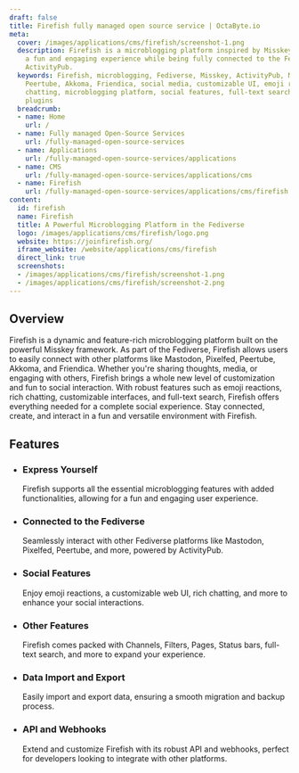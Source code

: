 ```yaml
---
draft: false
title: Firefish fully managed open source service | OctaByte.io
meta:
  cover: /images/applications/cms/firefish/screenshot-1.png
  description: Firefish is a microblogging platform inspired by Misskey, offering
    a fun and engaging experience while being fully connected to the Fediverse through
    ActivityPub.
  keywords: Firefish, microblogging, Fediverse, Misskey, ActivityPub, Mastodon, Pixelfed,
    Peertube, Akkoma, Friendica, social media, customizable UI, emoji reactions, rich
    chatting, microblogging platform, social features, full-text search, webhooks,
    plugins
  breadcrumb:
  - name: Home
    url: /
  - name: Fully managed Open-Source Services
    url: /fully-managed-open-source-services
  - name: Applications
    url: /fully-managed-open-source-services/applications
  - name: CMS
    url: /fully-managed-open-source-services/applications/cms
  - name: Firefish
    url: /fully-managed-open-source-services/applications/cms/firefish
content:
  id: firefish
  name: Firefish
  title: A Powerful Microblogging Platform in the Fediverse
  logo: /images/applications/cms/firefish/logo.png
  website: https://joinfirefish.org/
  iframe_website: /website/applications/cms/firefish
  direct_link: true
  screenshots:
  - /images/applications/cms/firefish/screenshot-1.png
  - /images/applications/cms/firefish/screenshot-2.png
---
```


## Overview

Firefish is a dynamic and feature-rich microblogging platform built on the powerful Misskey framework. As part of the Fediverse, Firefish allows users to easily connect with other platforms like Mastodon, Pixelfed, Peertube, Akkoma, and Friendica. Whether you're sharing thoughts, media, or engaging with others, Firefish brings a whole new level of customization and fun to social interaction. With robust features such as emoji reactions, rich chatting, customizable interfaces, and full-text search, Firefish offers everything needed for a complete social experience. Stay connected, create, and interact in a fun and versatile environment with Firefish.

## Features

- ### Express Yourself

  Firefish supports all the essential microblogging features with added functionalities, allowing for a fun and engaging user experience.

- ### Connected to the Fediverse

  Seamlessly interact with other Fediverse platforms like Mastodon, Pixelfed, Peertube, and more, powered by ActivityPub.

- ### Social Features

  Enjoy emoji reactions, a customizable web UI, rich chatting, and more to enhance your social interactions.

- ### Other Features

  Firefish comes packed with Channels, Filters, Pages, Status bars, full-text search, and more to expand your experience.

- ### Data Import and Export

  Easily import and export data, ensuring a smooth migration and backup process.

- ### API and Webhooks

  Extend and customize Firefish with its robust API and webhooks, perfect for developers looking to integrate with other platforms.
